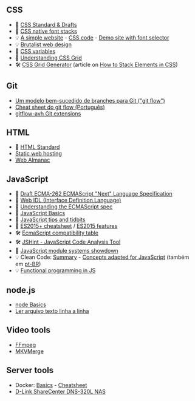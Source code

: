 ## CSS
+ :notebook_with_decorative_cover: [CSS Standard & Drafts](https://www.w3.org/Style/CSS/)
+ :memo: [CSS native font stacks](CSS-native-font-stacks)
+ :bulb: [A simple website](https://blog.koley.in/baserock/) - [CSS code](https://gist.github.com/hvianna/eaa782ca66c768c3fc90bb21d33c75cc) - [Demo site with font selector](https://hvianna.github.io/simple/)
+ :bulb: [Brutalist web design](https://brutalist-web.design/)
+ :open_book: [CSS variables](https://developer.mozilla.org/en-US/docs/Web/CSS/Using_CSS_variables)
+ :open_book: [Understanding CSS Grid](https://www.smashingmagazine.com/2020/01/understanding-css-grid-container/)
+ :hammer_and_wrench: [CSS Grid Generator](https://cssgrid-generator.netlify.com/) (article on [How to Stack Elements in CSS](https://css-tricks.com/how-to-stack-elements-in-css/))

## Git
+ [Um modelo bem-sucedido de branches para Git ("git flow")](gitflow)
+ [Cheat sheet do git flow (Português)](https://danielkummer.github.io/git-flow-cheatsheet/index.pt_BR.html)
+ [gitflow-avh Git extensions](https://github.com/petervanderdoes/gitflow-avh)

## HTML
+ :notebook_with_decorative_cover: [HTML Standard](https://html.spec.whatwg.org/multipage/)
+ [Static web hosting](Static-web-hosting)
+ [Web Almanac](https://almanac.httparchive.org/)

## JavaScript
+ :notebook_with_decorative_cover: [Draft ECMA-262 ECMAScript "Next" Language Specification](https://tc39.github.io/ecma262/)
+ :notebook_with_decorative_cover: [Web IDL (Interface Definition Language)](https://heycam.github.io/webidl/)
+ :open_book: [Understanding the ECMAScript spec](https://v8.dev/blog/understanding-ecmascript-part-1)
+ :memo: [JavaScript Basics](JavaScript-Basics)
+ :mega: [JavaScript tips and tidbits](https://github.com/nas5w/javascript-tips-and-tidbits)
+ :mega: [ES2015+ cheatsheet](https://devhints.io/es6) / [ES2015 features](https://babeljs.io/docs/en/learn/)
+ :hammer_and_wrench: [EcmaScript compatibility table](http://kangax.github.io/compat-table/es6/)
+ :hammer_and_wrench: [JSHint - JavaScript Code Analysis Tool](https://jshint.com/)
+ :open_book: [JavaScript module systems showdown](https://auth0.com/blog/javascript-module-systems-showdown/)
+ :bulb: Clean Code: [Summary](https://gist.github.com/wojteklu/73c6914cc446146b8b533c0988cf8d29) - [Concepts adapted for JavaScript](https://github.com/ryanmcdermott/clean-code-javascript) (também em [pt-BR](https://github.com/felipe-augusto/clean-code-javascript))
+ :bulb: [Functional programming in JS](https://softwarebrothers.co/blog/functional-programming-in-javascript/)

## node.js
+ [node Basics](node-basics)
+ [Ler arquivo texto linha a linha](https://gist.github.com/hvianna/cb42092465805308304e14443b93ca8f)

## Video tools
+ [FFmpeg](FFmpeg)
+ [MKVMerge](MKVMerge)

## Server tools
+ Docker: [Basics](Docker) - [Cheatsheet](Docker-cheatsheet)
+ [D-Link ShareCenter DNS-320L NAS](DNS-320L)
